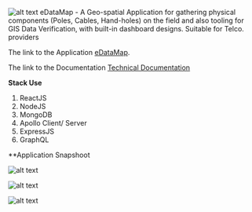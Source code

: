 ![alt text](https://github.com/production-app/edatamap/blob/master/public/dist/img/edatamap_logo.png)  eDataMap - A Geo-spatial Application for gathering physical components (Poles, Cables, Hand-holes) on the field and also tooling for GIS Data Verification, with built-in dashboard designs. Suitable for Telco. providers

The link to the Application [eDataMap](https://edatamap.herokuapp.com/login).

The link to the Documentation [Technical Documentation](http://bit.ly/2OxWb60)


**Stack Use**
1. ReactJS
2. NodeJS
3. MongoDB
4. Apollo Client/ Server
5. ExpressJS
6. GraphQL

 
 
 
 

**Application Snapshoot 




![alt text](https://github.com/production-app/edatamap/blob/master/image1.png)

![alt text](https://github.com/production-app/edatamap/blob/master/public/dist/img/image%20(1).png)

![alt text](https://github.com/production-app/edatamap/blob/master/public/dist/img/image%20(2).png)
